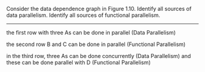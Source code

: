  Consider the data dependence graph in Figure 1.10. Identify all sources
of data parallelism. Identify all sources of functional parallelism.

---

the first row with three As can be done in parallel (Data Parallelism)

the second row B and C can be done in parallel (Functional Parallelism)

in the third row, three As can be done concurrently (Data Parallelism) and these can be done parallel with D (Functional Parallelism)